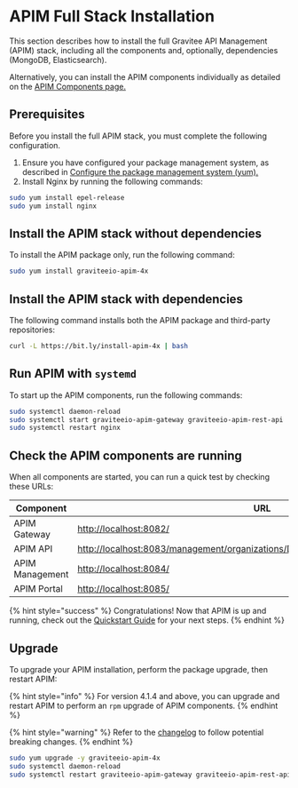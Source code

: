 # APIM Full Stack Installation

This section describes how to install the full Gravitee API Management (APIM) stack, including all the components and, optionally, dependencies (MongoDB, Elasticsearch).

Alternatively, you can install the APIM components individually as detailed on the [APIM Components page.](apim-components.md)

## Prerequisites

Before you install the full APIM stack, you must complete the following configuration.

1. Ensure you have configured your package management system, as described in [Configure the package management system (yum).](./#configure-the-package-management-system-yum)
2. Install Nginx by running the following commands:

```sh
sudo yum install epel-release
sudo yum install nginx
```

## Install the APIM stack without dependencies

To install the APIM package only, run the following command:

```sh
sudo yum install graviteeio-apim-4x
```

## Install the APIM stack with dependencies

The following command installs both the APIM package and third-party repositories:

```sh
curl -L https://bit.ly/install-apim-4x | bash
```

## Run APIM with `systemd`

To start up the APIM components, run the following commands:

```sh
sudo systemctl daemon-reload
sudo systemctl start graviteeio-apim-gateway graviteeio-apim-rest-api
sudo systemctl restart nginx
```

## Check the APIM components are running

When all components are started, you can run a quick test by checking these URLs:

| Component       | URL                                                                                                                                                                  |
| --------------- | -------------------------------------------------------------------------------------------------------------------------------------------------------------------- |
| APIM Gateway    | [http://localhost:8082/](http://localhost:8082/)                                                                                                                     |
| APIM API        | [http://localhost:8083/management/organizations/DEFAULT/environments/DEFAULT/apis](http://localhost:8083/management/organizations/DEFAULT/environments/DEFAULT/apis) |
| APIM Management | [http://localhost:8084/](http://localhost:8084/)                                                                                                                     |
| APIM Portal     | [http://localhost:8085/](http://localhost:8085/)                                                                                                                     |

{% hint style="success" %}
Congratulations! Now that APIM is up and running, check out the [Quickstart Guide](../../quickstart-guide/) for your next steps.
{% endhint %}

## Upgrade

To upgrade your APIM installation, perform the package upgrade, then restart APIM:

{% hint style="info" %}
For version 4.1.4 and above, you can upgrade and restart APIM to perform an `rpm` upgrade of APIM components.
{% endhint %}

{% hint style="warning" %}
Refer to the [changelog](../../../releases-and-changelog/changelogs/apim-4.1.x-changelog.md) to follow potential breaking changes.
{% endhint %}

```sh
sudo yum upgrade -y graviteeio-apim-4x
sudo systemctl daemon-reload
sudo systemctl restart graviteeio-apim-gateway graviteeio-apim-rest-api nginx
```
